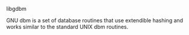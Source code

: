 libgdbm

GNU dbm is a set of database routines that use extendible hashing and works similar to the standard UNIX dbm routines.

